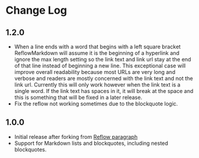Change Log
==========

1.2.0
-----
- When a line ends with a word that begins with a left square bracket 
  ReflowMarkdown will assume it is the beginning of a hyperlink and ignore the 
  max length setting so the link text and link url stay at the end of that 
  line instead of beginning a new line. This exceptional case will improve 
  overall readability because most URLs are very long and verbose and readers 
  are mostly concerned with the link text and not the link url. Currently this 
  will only work however when the link text is a single word.   If the link text
  has spaces in it, it will break at the space and this is something that will be
  fixed in a later release.
- Fix the reflow not working sometimes due to the blockquote logic.

1.0.0
-----
- Initial release after forking from [Reflow paragraph](https://marketplace.visualstudio.com/items?itemName=TroelsDamgaard.reflow-paragraph)
- Support for Markdown lists and blockquotes, including nested blockquotes.